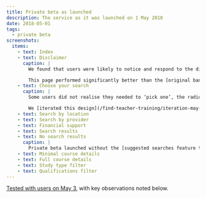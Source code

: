 ```yaml
---
title: Private beta as launched
description: The service as it was launched on 1 May 2018
date: 2018-05-01
tags:
  - private beta
screenshots:
  items:
    - text: Index
    - text: Disclaimer
      caption: |
        We found that users were likely to notice and respond to the disclaimer. When questioned, users had a better understanding of what this disclaimer means.

        This page performed significantly better than the [original banner](/find-teacher-training/user-research-apr-25#search-results).
    - text: Choose your search
      caption: |
        Some users did not realise they needed to ‘pick one’, the radio buttons and copy were not sufficient in indicating this. We saw users sometimes select multiple radio buttons, first clicking “By location” and then “By provider”, before continuing.

        We [iterated this design](/find-teacher-training/iteration-may-15) to be more explicit about the task and the need to pick only one.
    - text: Search by location
    - text: Search by provider
    - text: Financial support
    - text: Search results
    - text: No search results
      caption: |
        Private beta launched without the [suggested searches feature trialled on Apr 25](/find-teacher-training/user-research-apr-25).
    - text: Minimal course details
    - text: Full course details
    - text: Study type filter
    - text: Qualifications filter
---
```


[Tested with users on May 3](/find-teacher-training/user-research-may-3), with key observations noted below.
